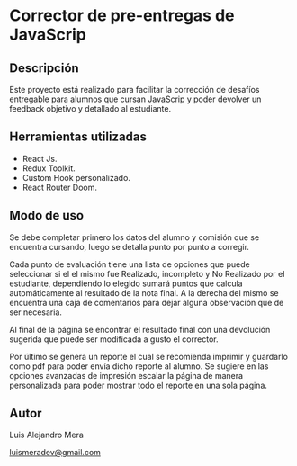 # Corrector de pre-entregas de JavaScrip 

## Descripción

Este proyecto está realizado para facilitar la corrección de desafíos entregable para alumnos que cursan JavaScrip y poder devolver un feedback objetivo y detallado al estudiante.

## Herramientas utilizadas

- React Js.
- Redux Toolkit.
- Custom Hook personalizado.
- React Router Doom.

## Modo de uso

Se debe completar primero los datos del alumno y comisión que se encuentra cursando, luego se detalla punto por punto a corregir.

Cada punto de evaluación tiene una lista de opciones que puede seleccionar si el el mismo fue Realizado, incompleto y No Realizado por el estudiante, dependiendo lo elegido sumará puntos que calcula automáticamente al resultado de la nota final. A la derecha del mismo se encuentra una caja de comentarios para dejar alguna observación que de ser necesaria.

Al final de la página se encontrar el resultado final con una devolución sugerida que puede ser modificada a gusto el corrector.

Por último se genera un reporte el cual se recomienda imprimir y guardarlo como pdf para poder envía dicho reporte al alumno. Se sugiere en las opciones avanzadas de impresión escalar la página de manera personalizada para poder mostrar todo el reporte en una sola página.

## Autor
Luis Alejandro Mera

luismeradev@gmail.com